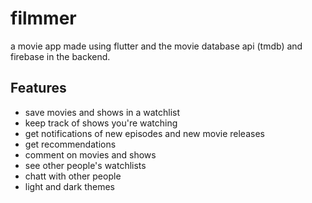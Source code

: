 # filmmer

a movie app made using flutter and the movie database api (tmdb) and firebase in the backend.

## Features

- save movies and shows in a watchlist
- keep track of shows you're watching 
- get notifications of new episodes and new movie releases
- get recommendations 
- comment on movies and shows
- see other people's watchlists
- chatt with other people
- light and dark themes

